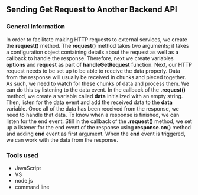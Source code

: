 ## Sending Get Request to Another Backend API

### General information

In order to facilitate making HTTP requests to external services, we create the **request()** method. The **request()** method takes two arguments; it takes a configuration object containing details about the request as well as a callback to handle the response. Therefore, next we create variables **options** and **request** as part of **handleGetRequest** function. Next, our HTTP request needs to be set up to be able to receive the data properly. Data from the response will usually be received in chunks and pieced together. As such, we need to watch for these chunks of data and process them. We can do this by listening to the data event.
In the callback of the **.request()** method, we create a variable called **data** initialized with an empty string. Then, listen for the data event and add the received data to the **data** variable. Once all of the data has been received from the response, we need to handle that data.
To know when a response is finished, we can listen for the end event. Still in the callback of the **.request()** method, we set up a listener for the end event of the response using **response.on()**  method and adding **end** event as first argument. When the **end** event is triggered, we can work with the data from the response.

### Tools used 

+ JavaScript
+ VS
+ node.js
+ command line
